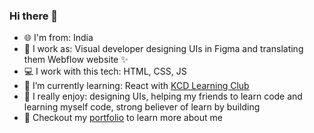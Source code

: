 ### Hi there 👋

- :globe_with_meridians: I'm from: India
- :office: I work as: Visual developer designing UIs in Figma and translating them Webflow website ✨
- :computer: I work with this tech: HTML, CSS, JS
- 🌱 I’m currently learning: React with [KCD Learning Club](https://kentcdodds.com/discord/)
- :zany_face: I really enjoy: designing UIs, helping my friends to learn code and learning myself code, strong believer of learn by building
- 📜 Checkout my [portfolio](http://zeshhaan.webflow.io/) to learn more about me

<!--
**zeshhaan/zeshhaan** is a ✨ _special_ ✨ repository because its `README.md` (this file) appears on your GitHub profile.

Here are some ideas to get you started:

- 🔭 I’m currently working on ...
- 🌱 I’m currently learning ...
- 👯 I’m looking to collaborate on ...
- 🤔 I’m looking for help with ...
- 💬 Ask me about ...
- 📫 How to reach me: ...
- 😄 Pronouns: ...
- ⚡ Fun fact: ...
-->
